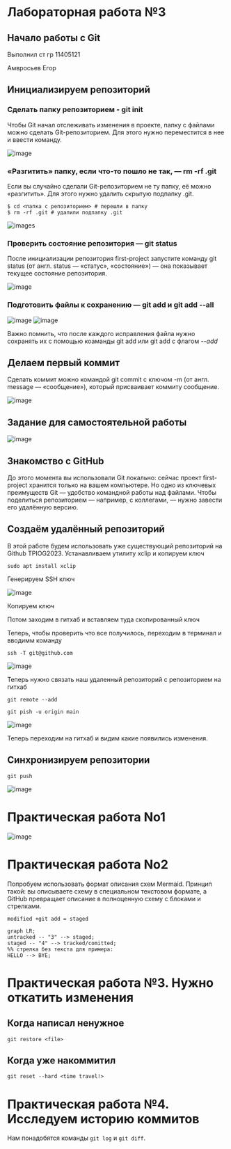 # Лабораторная работа №3
## Начало работы c Git
Выполнил ст гр 11405121

Амвросьев Егор 
## Инициализируем репозиторий
### Сделать папку репозиторием - git init 
Чтобы Git начал отслеживать изменения в проекте, папку с файлами можно сделать Git-репозиторием. Для этого нужно переместится в нее и ввести команду.

![image](https://github.com/Amvrosya/Scrins/blob/main/photo_2023-12-14_09-18-35.jpg?raw=true) 

### «Разгитить» папку, если что-то пошло не так, — rm -rf .git

Если вы случайно сделали Git-репозиторием не ту папку, её можно «разгитить». Для этого нужно
удалить скрытую подпапку .git.
```
$ cd <папка с репозиторием> # перешли в папку
$ rm -rf .git # удалили подпапку .git
```
![images](https://github.com/Amvrosya/Scrins/blob/main/photo_2023-12-14_09-13-26.jpg?raw=true)

### Проверить состояние репозитория — git status
После инициализации репозитория first-project запустите команду git status (от англ. status — «статус», «состояние») — она показывает текущее состояние репозитория.

![image](https://github.com/Amvrosya/Scrins/blob/main/photo_2023-12-14_09-13-29.jpg?raw=true)
### Подготовить файлы к сохранению — git add и git add --all

![image](https://github.com/Amvrosya/Scrins/blob/main/photo_2023-12-14_09-13-33.jpg?raw=true)
![image](https://github.com/Amvrosya/Scrins/blob/main/photo_2023-12-14_09-13-37.jpg?raw=true)

Важно помнить, что после каждого исправления файла нужно сохранять их с помощью коаманды git add или git add с флагом *--add*
## Делаем первый коммит
Сделать коммит можно командой git commit c ключом -m (от англ. message — «сообщение»),
который присваивает коммиту сообщение.

![image](https://github.com/Amvrosya/Scrins/blob/main/photo_2023-12-14_09-07-50.jpg?raw=true)

## Задание для самостоятельной работы

![image](https://github.com/Amvrosya/Scrins/blob/main/photo_2023-12-14_09-07-54.jpg?raw=true)

## Знакомство с GitHub

До этого момента вы использовали Git локально: сейчас проект first-project хранится только на вашем компьютере. Но одно из ключевых преимуществ Git — удобство командной работы над файлами. Чтобы поделиться репозиторием — например, с коллегами, — нужно завести его удалённую версию.

## Создаём удалённый репозиторий
В этой работе будем использовать уже существующий репозиторий на Github TPIOG2023. Устанавливаем утилиту xclip и копируем ключ
```
sudo apt install xclip
```

Генерируем SSH ключ

![image](https://github.com/Amvrosya/Scrins/blob/main/photo_2023-12-14_09-07-58.jpg?raw=true)

Копируем ключ

Потом заходим в гитхаб и вставляем туда скопированный ключ

Теперь, чтобы проверить что все получилось, переходим в терминал и вводимм команду
```
ssh -T git@github.com
```

![image](https://github.com/Amvrosya/Scrins/blob/main/Снимок%20экрана%202023-12-14%20093327.jpg?raw=true)

Теперь нужно связать наш удаленный репозиторий с репозиторием на гитхаб
```
git remote --add

git pish -u origin main
```
![image](https://github.com/Amvrosya/Scrins/blob/main/Снимок%20экрана%202023-12-14%20095145.png?raw=true)


Теперь переходим на гитхаб и видим какие появились изменения.

## Синхронизируем репозитории
```
git push
```

![image](https://github.com/Amvrosya/Scrins/blob/main/Снимок%20экрана%202023-12-14%20095321.png?raw=true)


# Практическая работа No1

![image](https://private-user-images.githubusercontent.com/119658317/289373263-a3e654fd-7d84-42ba-a613-916b1774890b.png?jwt=eyJhbGciOiJIUzI1NiIsInR5cCI6IkpXVCJ9.eyJpc3MiOiJnaXRodWIuY29tIiwiYXVkIjoicmF3LmdpdGh1YnVzZXJjb250ZW50LmNvbSIsImtleSI6ImtleTEiLCJleHAiOjE3MDI2MjgxNjEsIm5iZiI6MTcwMjYyNzg2MSwicGF0aCI6Ii8xMTk2NTgzMTcvMjg5MzczMjYzLWEzZTY1NGZkLTdkODQtNDJiYS1hNjEzLTkxNmIxNzc0ODkwYi5wbmc_WC1BbXotQWxnb3JpdGhtPUFXUzQtSE1BQy1TSEEyNTYmWC1BbXotQ3JlZGVudGlhbD1BS0lBSVdOSllBWDRDU1ZFSDUzQSUyRjIwMjMxMjE1JTJGdXMtZWFzdC0xJTJGczMlMkZhd3M0X3JlcXVlc3QmWC1BbXotRGF0ZT0yMDIzMTIxNVQwODExMDFaJlgtQW16LUV4cGlyZXM9MzAwJlgtQW16LVNpZ25hdHVyZT00OWMzYjM1ZmI5OGYxODJjMWU3YmExYjU3YjJjZWJhMWMyZDZlNDk2YmE2YzMxMWY1ZTk2N2YwNDFkZGVhNjg4JlgtQW16LVNpZ25lZEhlYWRlcnM9aG9zdCZhY3Rvcl9pZD0wJmtleV9pZD0wJnJlcG9faWQ9MCJ9.b0PIvo1pSeletvKywfLCqKZNU5nazBI1T3EBcG6ulsA)

# Практическая работа No2
Попробуем использовать формат описания схем Mermaid. Принцип такой: вы описываете схему в специальном текстовом формате, а GitHub превращает описание в полноценную схему с блоками и стрелками.
```
modified +git add = staged
```
```mermaid
graph LR;
untracked -- "3" --> staged;
staged -- "4" --> tracked/comitted;
%% стрелка без текста для примера:
HELLO --> BYE;
```
# Практическая работа №3. Нужно откатить изменения

## Когда написал ненужное

```
git restore <file>
```

## Когда уже накоммитил

```
git reset --hard <time travel!>
```

# Практическая работа №4. Исследуем историю коммитов

Нам понадобятся команды `git log` и `git diff`.

